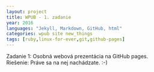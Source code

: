 ```yaml
---
layout: project
title: WPUB - 1. zadanie
year: 2016
languages: "Jekyll, Markdown, GitHub, html"
categories: wpub site new_things
tags: [ruby,linux-for-ever,git,github-pages]
---
```


Zadanie 1: Osobná webová prezentácia na GitHub pages.<br>
Riešenie: Práve sa na nej nachádzate. :-)
